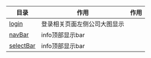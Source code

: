 | 目录 | 作用 | 作用 |
| --- | ---- | ---- |
| [login](./login/LoginLeft.vue) | 登录相关页面左侧公司大图显示
| [navBar](./navBar/NavBar.vue) | info顶部显示bar
| [selectBar](./selectBar/SelectBar.vue) | info顶部显示bar


